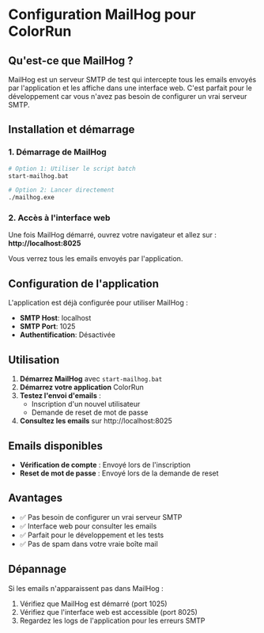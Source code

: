 # Configuration MailHog pour ColorRun

## Qu'est-ce que MailHog ?

MailHog est un serveur SMTP de test qui intercepte tous les emails envoyés par l'application et les affiche dans une interface web. C'est parfait pour le développement car vous n'avez pas besoin de configurer un vrai serveur SMTP.

## Installation et démarrage

### 1. Démarrage de MailHog

```bash
# Option 1: Utiliser le script batch
start-mailhog.bat

# Option 2: Lancer directement
./mailhog.exe
```

### 2. Accès à l'interface web

Une fois MailHog démarré, ouvrez votre navigateur et allez sur :
**http://localhost:8025**

Vous verrez tous les emails envoyés par l'application.

## Configuration de l'application

L'application est déjà configurée pour utiliser MailHog :

- **SMTP Host**: localhost
- **SMTP Port**: 1025
- **Authentification**: Désactivée

## Utilisation

1. **Démarrez MailHog** avec `start-mailhog.bat`
2. **Démarrez votre application** ColorRun
3. **Testez l'envoi d'emails** :
   - Inscription d'un nouvel utilisateur
   - Demande de reset de mot de passe
4. **Consultez les emails** sur http://localhost:8025

## Emails disponibles

- **Vérification de compte** : Envoyé lors de l'inscription
- **Reset de mot de passe** : Envoyé lors de la demande de reset

## Avantages

- ✅ Pas besoin de configurer un vrai serveur SMTP
- ✅ Interface web pour consulter les emails
- ✅ Parfait pour le développement et les tests
- ✅ Pas de spam dans votre vraie boîte mail

## Dépannage

Si les emails n'apparaissent pas dans MailHog :

1. Vérifiez que MailHog est démarré (port 1025)
2. Vérifiez que l'interface web est accessible (port 8025)
3. Regardez les logs de l'application pour les erreurs SMTP
